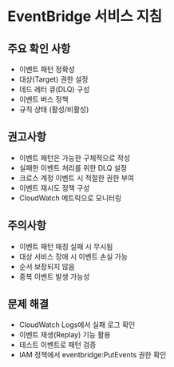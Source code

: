 # EventBridge 서비스 지침

## 주요 확인 사항
- 이벤트 패턴 정확성
- 대상(Target) 권한 설정
- 데드 레터 큐(DLQ) 구성
- 이벤트 버스 정책
- 규칙 상태 (활성/비활성)

## 권고사항
- 이벤트 패턴은 가능한 구체적으로 작성
- 실패한 이벤트 처리를 위한 DLQ 설정
- 크로스 계정 이벤트 시 적절한 권한 부여
- 이벤트 재시도 정책 구성
- CloudWatch 메트릭으로 모니터링

## 주의사항
- 이벤트 패턴 매칭 실패 시 무시됨
- 대상 서비스 장애 시 이벤트 손실 가능
- 순서 보장되지 않음
- 중복 이벤트 발생 가능성

## 문제 해결
- CloudWatch Logs에서 실패 로그 확인
- 이벤트 재생(Replay) 기능 활용
- 테스트 이벤트로 패턴 검증
- IAM 정책에서 eventbridge:PutEvents 권한 확인
